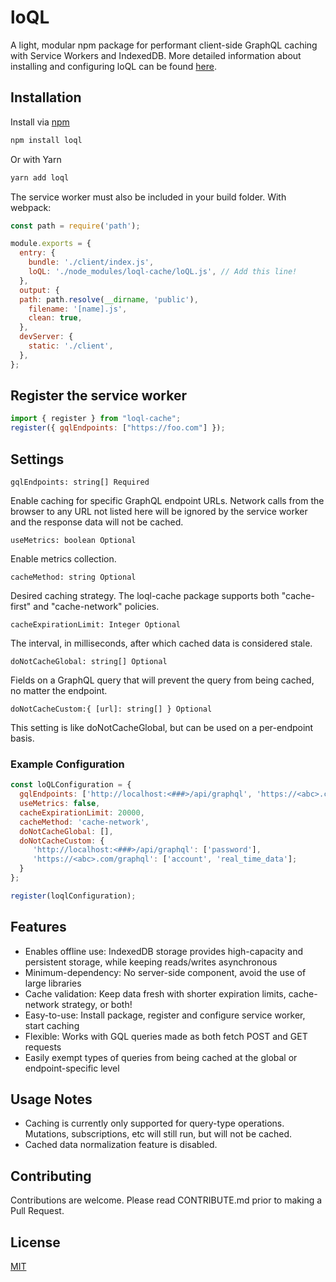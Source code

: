 # loQL

A light, modular npm package for performant client-side GraphQL caching with Service Workers and IndexedDB. More detailed information about installing and configuring loQL can be found <a href="https://loql.land/docs">here</a>.

## Installation

Install via [npm](https://www.npmjs.com/package/loql) 

```bash
npm install loql
```
Or with Yarn

```bash
yarn add loql
```

The service worker must also be included in your build folder. With webpack:

```javascript
const path = require('path');

module.exports = {
  entry: {
    bundle: './client/index.js',
    loQL: './node_modules/loql-cache/loQL.js', // Add this line!
  },
  output: {
  path: path.resolve(__dirname, 'public'),
    filename: '[name].js',
    clean: true,
  },
  devServer: {
    static: './client',
  },
};
```

## Register the service worker

```javascript
import { register } from "loql-cache";
register({ gqlEndpoints: ["https://foo.com"] });
```

## Settings


`gqlEndpoints: string[] Required`

Enable caching for specific GraphQL endpoint URLs. Network calls from the browser to any URL not listed here will be ignored by the service worker and the response data will not be cached.

`useMetrics: boolean Optional`

Enable metrics collection. 

`cacheMethod: string Optional`

Desired caching strategy. The loql-cache package supports both "cache-first" and "cache-network" policies.

`cacheExpirationLimit: Integer Optional`

The interval, in milliseconds, after which cached data is considered stale. 

`doNotCacheGlobal: string[] Optional`

Fields on a GraphQL query that will prevent the query from being cached, no matter the endpoint.

`doNotCacheCustom:{ [url]: string[] } Optional`

This setting is like doNotCacheGlobal, but can be used on a per-endpoint basis.

### Example Configuration

```javascript
const loQLConfiguration = {
  gqlEndpoints: ['http://localhost:<###>/api/graphql', 'https://<abc>.com/graphql'],
  useMetrics: false,
  cacheExpirationLimit: 20000,
  cacheMethod: 'cache-network',
  doNotCacheGlobal: [],
  doNotCacheCustom: {
     'http://localhost:<###>/api/graphql': ['password'],
     'https://<abc>.com/graphql': ['account', 'real_time_data'];
  }
};

register(loqlConfiguration);
```

## Features
- Enables offline use: IndexedDB storage provides high-capacity and persistent storage, while keeping reads/writes asynchronous
- Minimum-dependency: No server-side component, avoid the use of large libraries
- Cache validation: Keep data fresh with shorter expiration limits, cache-network strategy, or both!
- Easy-to-use: Install package, register and configure service worker, start caching
- Flexible: Works with GQL queries made as both fetch POST and GET requests
- Easily exempt types of queries from being cached at the global or endpoint-specific level

## Usage Notes
- Caching is currently only supported for query-type operations. Mutations, subscriptions, etc will still run,
  but will not be cached. 
- Cached data normalization feature is disabled.

## Contributing
Contributions are welcome. Please read CONTRIBUTE.md prior to making a Pull Request.

## License
[MIT](https://choosealicense.com/licenses/mit/)
